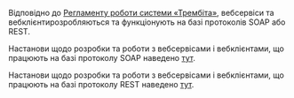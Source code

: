 Відповідно до [Регламенту роботи системи «Трембіта»](https://portal.trembita.gov.ua/media/website-media/Регламент_Трембіта_v4.0.pdf), вебсервіси та вебклієнтирозробляються та функціонують на базі протоколів SOAP або REST.

Настанови щодо розробки та роботи з вебсервісами і вебклієнтами, що працюють на базі протоколу SOAP наведено [тут](https://github.com/nataLee-git/Services-development-for-Trembita-system/blob/main/SOAP%20services%20development%20for%20Trembita%20system.md).

Настанови щодо розробки та роботи з вебсервісами і вебклієнтами, що працюють на базі протоколу REST наведено [тут](https://github.com/nataLee-git/Services-development-for-Trembita-system/blob/main/REST%20services%20development%20for%20Trembita%20system.md).
